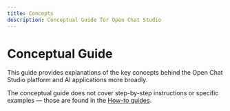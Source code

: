 ```yaml
---
title: Concepts
description: Conceptual Guide for Open Chat Studio
---
```


# Conceptual Guide

This guide provides explanations of the key concepts behind the Open Chat Studio platform and AI applications more
broadly.

The conceptual guide does not cover step-by-step instructions or specific examples — those are found in
the [How-to guides](../how-to/index.md).
